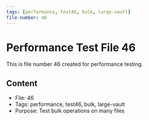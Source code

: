 ```yaml
---
tags: [performance, test46, bulk, large-vault]
file-number: 46
---
```


# Performance Test File 46

This is file number 46 created for performance testing.

## Content
- File: 46
- Tags: performance, test46, bulk, large-vault
- Purpose: Test bulk operations on many files
